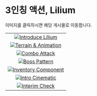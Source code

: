 # 3인칭 액션, Lilium

이미지를 클릭하시면 해당 게시물로 이동합니다.

<table>
    <tbody>
        <tr>
            <td>
            <center>
            <a href="https://mrhoony.github.io/posts/LiliumE00/" target='_blank'><img src="https://user-images.githubusercontent.com/52897037/216818898-60256cf4-3ebd-409a-b632-bedd78e28697.png" alt="Introduce Lilium"></a>
            </center>
            </td>
        </tr>
      <tr>
            <td>
            <center>
            <a href="https://mrhoony.github.io/posts/LiliumE01/" target="_blank"><img src="https://user-images.githubusercontent.com/52897037/216821308-994d62eb-3660-4056-bcf9-8775091c9b74.png" alt="Terrain & Animation"></a>
            </center>
            </td>
        </tr>
      <tr>
            <td>
            <center>
            <a href="https://mrhoony.github.io/posts/LiliumE02/" target="_blank"><img src="https://user-images.githubusercontent.com/52897037/216821353-f99f227d-f1fc-4868-aa0c-f17b38abafe7.png" alt="Combo Attack"></a>
            </center>
            </td>
        </tr>
        <tr>
            <td>
            <center>
            <a href="https://mrhoony.github.io/posts/LiliumE03/" target="_blank"><img src="https://user-images.githubusercontent.com/52897037/216821400-339d3d48-445d-4f4b-90eb-79ce1d3b0d3f.png" alt="Boss Pattern"></a>
            </center>
            </td>
        </tr>
      <tr>
            <td>
            <center>
            <a href="https://mrhoony.github.io/posts/LiliumE04/" target="_blank"><img src="https://user-images.githubusercontent.com/52897037/216821422-62061939-143d-429c-94fc-220f2212dd32.png" alt="Inventory Component"></a>
            </center>
            </td>
        </tr>
        <tr>
            <td>
            <center>
            <a href="https://mrhoony.github.io/posts/LiliumE05/" target="_blank"><img src="https://user-images.githubusercontent.com/52897037/216821433-7694b7e9-5f12-47ad-8a79-4e66db82b539.png" alt="Intro Cinematic"></a>
            </center>
            </td>
        </tr>
        <tr>
            <td>
            <center>
            <a href="https://mrhoony.github.io/posts/LiliumE06/" target="_blank"><img src="https://user-images.githubusercontent.com/52897037/216821441-0240d669-6d4d-4e83-b430-2f32afc3e575.png" alt="Interim Check"></a>
            </center>
            </td>
        </tr>
</table>
